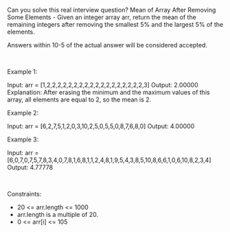 Can you solve this real interview question? Mean of Array After Removing Some Elements - Given an integer array arr, return the mean of the remaining integers after removing the smallest 5% and the largest 5% of the elements.

Answers within 10-5 of the actual answer will be considered accepted.

 

Example 1:


Input: arr = [1,2,2,2,2,2,2,2,2,2,2,2,2,2,2,2,2,2,2,3]
Output: 2.00000
Explanation: After erasing the minimum and the maximum values of this array, all elements are equal to 2, so the mean is 2.


Example 2:


Input: arr = [6,2,7,5,1,2,0,3,10,2,5,0,5,5,0,8,7,6,8,0]
Output: 4.00000


Example 3:


Input: arr = [6,0,7,0,7,5,7,8,3,4,0,7,8,1,6,8,1,1,2,4,8,1,9,5,4,3,8,5,10,8,6,6,1,0,6,10,8,2,3,4]
Output: 4.77778


 

Constraints:

 * 20 <= arr.length <= 1000
 * arr.length is a multiple of 20.
 * 0 <= arr[i] <= 105